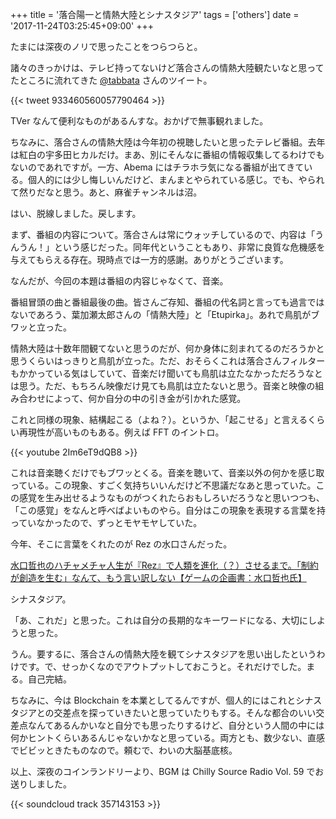 +++
title = '落合陽一と情熱大陸とシナスタジア'
tags = ['others']
date = '2017-11-24T03:25:45+09:00'
+++

たまには深夜のノリで思ったことをつらつらと。

<!--more-->

諸々のきっかけは、テレビ持ってないけど落合さんの情熱大陸観たいなと思ってたところに流れてきた [@tabbata](https://twitter.com/tabbata) さんのツイート。

{{< tweet 933460560057790464 >}}

TVer なんて便利なものがあるんすな。おかげで無事観れました。

ちなみに、落合さんの情熱大陸は今年初の視聴したいと思ったテレビ番組。去年は紅白の宇多田ヒカルだけ。まあ、別にそんなに番組の情報収集してるわけでもないのであれですが。一方、Abema にはチラホラ気になる番組が出てきている。個人的には少し悔しいんだけど、まんまとやられている感じ。でも、やられて然りだなと思う。あと、麻雀チャンネルは沼。

はい、脱線しました。戻します。

まず、番組の内容について。落合さんは常にウォッチしているので、内容は「うんうん！」という感じだった。同年代ということもあり、非常に良質な危機感を与えてもらえる存在。現時点では一方的感謝。ありがとうございます。

なんだが、今回の本題は番組の内容じゃなくて、音楽。

番組冒頭の曲と番組最後の曲。皆さんご存知、番組の代名詞と言っても過言ではないであろう、葉加瀬太郎さんの「情熱大陸」と「Etupirka」。あれで鳥肌がブワッと立った。

情熱大陸は十数年間観てないと思うのだが、何か身体に刻まれてるのだろうかと思うくらいはっきりと鳥肌が立った。ただ、おそらくこれは落合さんフィルターもかかっている気はしていて、音楽だけ聞いても鳥肌は立たなかっただろうなとは思う。ただ、もちろん映像だけ見ても鳥肌は立たないと思う。音楽と映像の組み合わせによって、何か自分の中の引き金が引かれた感覚。

これと同様の現象、結構起こる（よね？）。というか、「起こせる」と言えるくらい再現性が高いものもある。例えば FFT のイントロ。

{{< youtube 2Im6eT9dQB8 >}}

これは音楽聴くだけでもブワッとくる。音楽を聴いて、音楽以外の何かを感じ取っている。この現象、すごく気持ちいいんだけど不思議だなあと思っていた。この感覚を生み出せるようなものがつくれたらおもしろいだろうなと思いつつも、「この感覚」をなんと呼べばよいものやら。自分はこの現象を表現する言葉を持っていなかったので、ずっとモヤモヤしていた。

今年、そこに言葉をくれたのが Rez の水口さんだった。

[水口哲也のハチャメチャ人生が『Rez』で人類を進化（？）させるまで。「制約が創造を生む」なんて、もう言い訳しない【ゲームの企画書：水口哲也氏】](http://news.denfaminicogamer.jp/projectbook/rezinfinite_mizuguchi)

シナスタジア。

「あ、これだ」と思った。これは自分の長期的なキーワードになる、大切にしようと思った。

うん。要するに、落合さんの情熱大陸を観てシナスタジアを思い出したというわけです。で、せっかくなのでアウトプットしておこうと。それだけでした。まる。自己完結。

ちなみに、今は Blockchain を本業としてるんですが、個人的にはこれとシナスタジアとの交差点を探っていきたいと思っていたりもする。そんな都合のいい交差点なんてあるんかいなと自分でも思ったりするけど、自分という人間の中には何かヒントくらいあるんじゃないかなと思っている。両方とも、数少ない、直感でビビッときたものなので。頼むで、わいの大脳基底核。

以上、深夜のコインランドリーより、BGM は Chilly Source Radio Vol. 59 でお送りしました。

{{< soundcloud track 357143153 >}}
